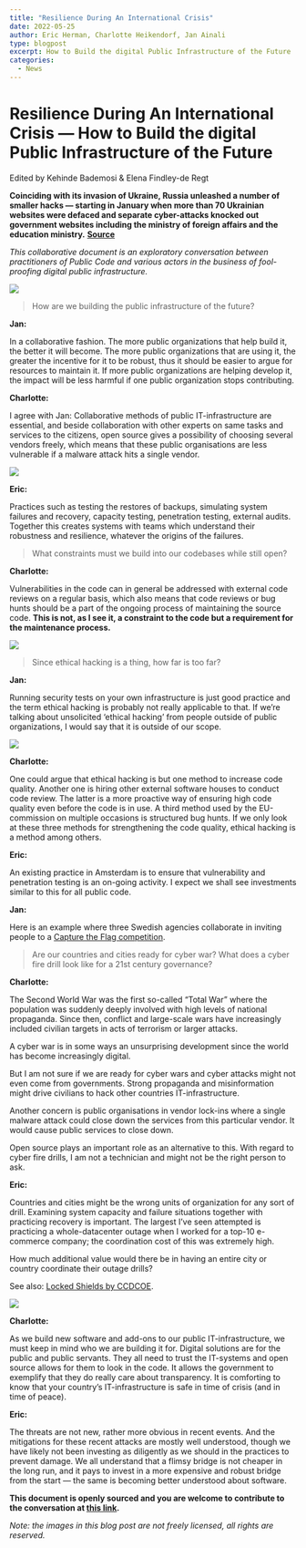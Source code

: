 ```yaml
---
title: "Resilience During An International Crisis"
date: 2022-05-25
author: Eric Herman, Charlotte Heikendorf, Jan Ainali
type: blogpost
excerpt: How to Build the digital Public Infrastructure of the Future
categories:
  - News
---
```


# Resilience During An International Crisis — How to Build the digital Public Infrastructure of the Future

Edited by Kehinde Bademosi & Elena Findley-de Regt

**Coinciding with its invasion of Ukraine, Russia unleashed a number of smaller hacks — starting in January when more than 70 Ukrainian websites were defaced and separate cyber-attacks knocked out government websites including the ministry of foreign affairs and the education ministry.**
**[Source](https://www.theguardian.com/technology/2022/mar/09/catastrophic-cyber-war-ukraine-russia-hasnt-happened-yet-experts-say)**

*This collaborative document is an exploratory conversation between practitioners of Public Code and various actors in the business of fool-proofing digital public infrastructure.*

![]({{site.url}}/assets/resilience-cover-pc-02.png)

> How are we building the public infrastructure of the future?

**Jan:**

In a collaborative fashion.
The more public organizations that help build it, the better it will become.
The more public organizations that are using it, the greater the incentive for it to be robust, thus it should be easier to argue for resources to maintain it.
If more public organizations are helping develop it, the impact will be less harmful if one public organization stops contributing.

**Charlotte:**

I agree with Jan: Collaborative methods of public IT-infrastructure are essential, and beside collaboration with other experts on same tasks and services to the citizens, open source gives a possibility of choosing several vendors freely, which means that these public organisations are less vulnerable if a malware attack hits a single vendor.

![]({{site.url}}/assets/if-more-public-orgs.png)

**Eric:**

Practices such as testing the restores of backups, simulating system failures and recovery, capacity testing, penetration testing, external audits.
Together this creates systems with teams which understand their robustness and resilience, whatever the origins of the failures.

> What constraints must we build into our codebases while still open?

**Charlotte:**

Vulnerabilities in the code can in general be addressed with external code reviews on a regular basis, which also means that code reviews or bug hunts should be a part of the ongoing process of maintaining the source code.
**This is not, as I see it, a constraint to the code but a requirement for the maintenance process.**

![]({{site.url}}/assets/bug-hunt-01.png)

> Since ethical hacking is a thing, how far is too far?

**Jan:**

Running security tests on your own infrastructure is just good practice and the term ethical hacking is probably not really applicable to that.
If we’re talking about unsolicited ‘ethical hacking’ from people outside of public organizations, I would say that it is outside of our scope.

![]({{site.url}}/assets/cyber-war-01.png)

**Charlotte:**

One could argue that ethical hacking is but one method to increase code quality.
Another one is hiring other external software houses to conduct code review.
The latter is a more proactive way of ensuring high code quality even before the code is in use.
A third method used by the EU-commission on multiple occasions is structured bug hunts.
If we only look at these three methods for strengthening the code quality, ethical hacking is a method among others.

**Eric:**

An existing practice in Amsterdam is to ensure that vulnerability and penetration testing is an on-going activity.
I expect we shall see investments similar to this for all public code.

**Jan:**

Here is an example where three Swedish agencies collaborate in inviting people to a [Capture the Flag competition](https://web.archive.org/web/20220523114615/https://undutmaning.se/).

> Are our countries and cities ready for cyber war? What does a cyber fire drill look like for a 21st century governance?

**Charlotte:**

The Second World War was the first so-called “Total War” where the population was suddenly deeply involved with high levels of national propaganda.
Since then, conflict and large-scale wars have increasingly included civilian targets in acts of terrorism or larger attacks.

A cyber war is in some ways an unsurprising development since the world has become increasingly digital.

But I am not sure if we are ready for cyber wars and cyber attacks might not even come from governments.
Strong propaganda and misinformation might drive civilians to hack other countries IT-infrastructure.

Another concern is public organisations in vendor lock-ins where a single malware attack could close down the services from this particular vendor.
It would cause public services to close down.

Open source plays an important role as an alternative to this.
With regard to cyber fire drills, I am not a technician and might not be the right person to ask.

**Eric:**

Countries and cities might be the wrong units of organization for any sort of drill.
Examining system capacity and failure situations together with practicing recovery is important.
The largest I’ve seen attempted is practicing a whole-datacenter outage when I worked for a top-10 e-commerce company; the coordination cost of this was extremely high.

How much additional value would there be in having an entire city or country coordinate their outage drills?

See also: [Locked Shields by CCDCOE](https://ccdcoe.org/exercises/locked-shields/).

![]({{site.url}}/assets/practice-in-amsterdam.png)

**Charlotte:**

As we build new software and add-ons to our public IT-infrastructure, we must keep in mind who we are building it for.
Digital solutions are for the public and public servants.
They all need to trust the IT-systems and open source allows for them to look in the code.
It allows the government to exemplify that they do really care about transparency.
It is comforting to know that your country’s IT-infrastructure is safe in time of crisis (and in time of peace).

**Eric:**

The threats are not new, rather more obvious in recent events.
And the mitigations for these recent attacks are mostly well understood, though we have likely not been investing as diligently as we should in the practices to prevent damage.
We all understand that a flimsy bridge is not cheaper in the long run, and it pays to invest in a more expensive and robust bridge from the start — the same is becoming better understood about software.

**This document is openly sourced and you are welcome to contribute to the conversation at [this link](https://hackmd.io/@OGenJ3Z2QMSntdXk1ayvuA/PublicCodeandCrisis/edit).**

*Note: the images in this blog post are not freely licensed, all rights are reserved.*
